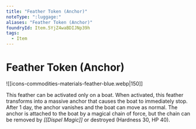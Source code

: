 ```yaml
---
title: "Feather Token (Anchor)"
noteType: ":luggage:"
aliases: "Feather Token (Anchor)"
foundryId: Item.5YjZ4waBDIJNp39h
tags:
  - Item
---
```


# Feather Token (Anchor)
![[icons-commodities-materials-feather-blue.webp|150]]

This feather can be activated only on a boat. When activated, this feather transforms into a massive anchor that causes the boat to immediately stop. After 1 day, the anchor vanishes and the boat can move as normal. The anchor is attached to the boat by a magical chain of force, but the chain can be removed by _[[Dispel Magic]]_ or destroyed (Hardness 30, HP 40).
